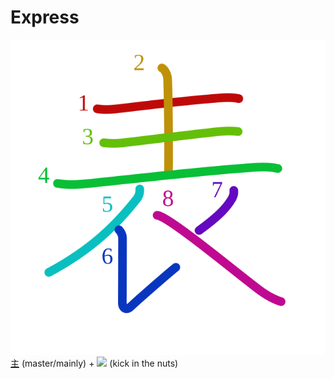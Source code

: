 # Express
![8868](../kanji-colorize/8868.svg)
[主](主.md) (master/mainly) + ![](http://www.kanjidamage.com/assets/radsmall/kickinthenuts-70aacb9a40e3566180b8446210d72c7f3f1ebf56a78c59c39602db811a8e82e6.jpg) (kick in the nuts)